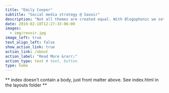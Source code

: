 ```yaml
---
title: "Emily Cooper"
subtitle: "Social media strategy @ Savoir"
description: "Not all themes are created equal. With Blogophonic we set out to create a clean theme with the right features for a serious blog. We also wanted Blogophonic to be a pleasure to modify, so we built it with Tachyons, CSS Grid and packed it full of configurable options."
date: 2019-02-18T12:27:33-06:00
images:
  - img/revoir.jpg
image_left: true
text_align_left: false
show_action_link: true
action_link: /about
action_label: "Read More &rarr;"
action_type: text # text, button
type: home
---
```


** index doesn't contain a body, just front matter above.
See index.html in the layouts folder **
